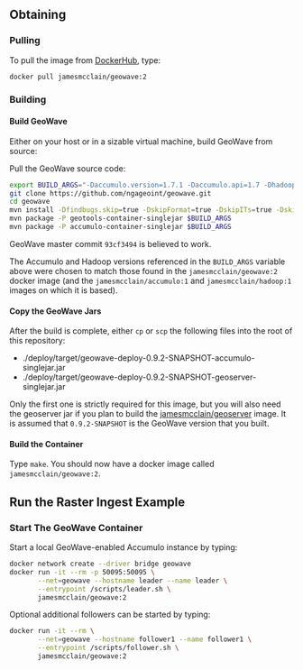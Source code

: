 ## Obtaining  ##

### Pulling ###

To pull the image from [DockerHub](https://hub.docker.com/r/jamesmcclain/geowave/), type:

```bash
docker pull jamesmcclain/geowave:2
```

### Building ###

#### Build GeoWave ####

Either on your host or in a sizable virtual machine, build GeoWave from source:

Pull the GeoWave source code:
```bash
export BUILD_ARGS="-Daccumulo.version=1.7.1 -Daccumulo.api=1.7 -Dhadoop.version=2.7.2 -Dgeotools.version=14.2 -Dgeoserver.version=2.8.3"
git clone https://github.com/ngageoint/geowave.git
cd geowave
mvn install -Dfindbugs.skip=true -DskipFormat=true -DskipITs=true -DskipTests=true $BUILD_ARGS
mvn package -P geotools-container-singlejar $BUILD_ARGS
mvn package -P accumulo-container-singlejar $BUILD_ARGS
```

GeoWave master commit `93cf3494` is believed to work.

The Accumulo and Hadoop versions referenced in the `BUILD_ARGS` variable above were chosen to match those found in the
`jamesmcclain/geowave:2` docker image
(and the `jamesmcclain/accumulo:1` and `jamesmcclain/hadoop:1` images on which it is based).

#### Copy the GeoWave Jars ####

After the build is complete, either `cp` or `scp` the following files into the root of this repository:
   * ./deploy/target/geowave-deploy-0.9.2-SNAPSHOT-accumulo-singlejar.jar
   * ./deploy/target/geowave-deploy-0.9.2-SNAPSHOT-geoserver-singlejar.jar

Only the first one is strictly required for this image,
but you will also need the geoserver jar if you plan to build the [jamesmcclain/geoserver](https://github.com/jamesmcclain/GeoServerDocker) image.
It is assumed that `0.9.2-SNAPSHOT` is the GeoWave version that you built.

#### Build the Container ####

Type `make`.  You should now have a docker image called `jamesmcclain/geowave:2`.

## Run the Raster Ingest Example ##

### Start The GeoWave Container ###

Start a local GeoWave-enabled Accumulo instance by typing:

```bash
docker network create --driver bridge geowave
docker run -it --rm -p 50095:50095 \
       --net=geowave --hostname leader --name leader \
       --entrypoint /scripts/leader.sh \
       jamesmcclain/geowave:2
```

Optional additional followers can be started by typing:

```bash
docker run -it --rm \
       --net=geowave --hostname follower1 --name follower1 \
       --entrypoint /scripts/follower.sh \
       jamesmcclain/geowave:2
```
